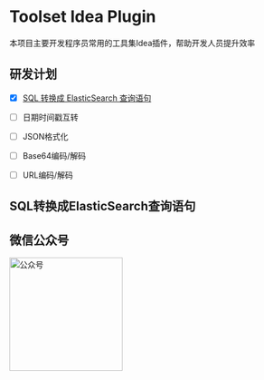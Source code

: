 # Toolset Idea Plugin
本项目主要开发程序员常用的工具集Idea插件，帮助开发人员提升效率

## 研发计划
- [x] [SQL 转换成 ElasticSearch 查询语句](#SQL转换成ElasticSearch查询语句)
- [ ] 日期时间戳互转
- [ ] JSON格式化
- [ ] Base64编码/解码
- [ ] URL编码/解码


## SQL转换成ElasticSearch查询语句



## 微信公众号
<img width="200" src="https://raw.githubusercontent.com/silently9527/JavaCore/master/imgs/gonzhonghao.png" alt="公众号">
